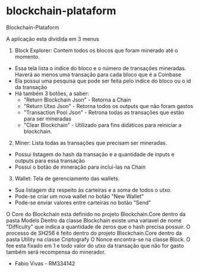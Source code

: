 # blockchain-plataform
Blockchain-Plataform

A aplicação esta dividida em 3 menus
1) Block Explorer: Contem todos os blocos que foram minerado até o momento.
 - Essa tela lista o indíce do bloco e o número de transações mineradas. Haverá ao menos uma transação para cada bloco que é a Coinbase
 - Ela possui uma pesquisa que pode ser feita pelo indice do bloco ou o id da transação
 - Há também 3 botões, a saber: 
   - "Return Blockchain Json" - Retorna a Chain
   - "Return Utxo Json"       - Retorna todos os outputs que não foram gastos
   - "Transaction Pool Json"  - Retrona todas as transações que estão para ser mineradas
   - "Clear Blockchain"       - Utilizado para fins didáticos para reiniciar a blockchain.
2) Miner: Lista todas as transações que precisam ser mineradas.
 - Possui listagem do hash da transação e a quantidade de inputs e outputs para essa transação
 - Possui o botão de mineração para inclui-las na Chain
3) Wallet: Tela de gerenciamento das wallets.
 - Sua listagem diz respeito às carteiras e a soma de todos o utxo.
 - Pode-se criar um nova wallet no botão "New Wallet"
 - Pode-se enviar valores entre carteiras no botão "Send"
 
 O Core do Blockchain esta definido no projeto Blockchain.Core dentro da pasta Models
 Dentro da classe Blockchain existe uma variavel de nome "Difficulty" que indica a quantidade de zeros que o hash precisa possuir.
 O processo de SH256 é feito dentro do projeto Blockchain.Core dentro da pasta Utility na classe Criptografy
 O Nonce encontra-se na classe Block.
 O fee esta fixado em 1 e todo valor do utxo da transação que não for gasto também será recompensa do minerador.
 
 - Fabio Vivas - RM334142
